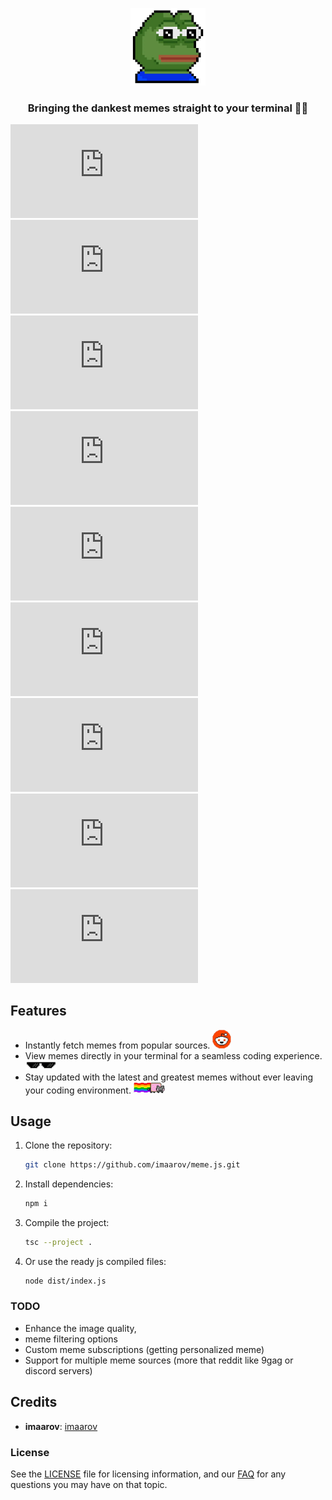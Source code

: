 <p align="center">
  <a href="#"><img src="./img/pepe.webp" width="120" alt="meme.js Logo" /></a>
</p>
<h3 align="center">Bringing the dankest memes straight to your terminal 🤖🔥</h3>

[![GitHub stars](https://img.shields.io/github/stars/imaarov/meme.js?style=social)](https://github.com/imaarov/meme.js/stargazers) [![License](https://img.shields.io/github/license/imaarov/meme.js?style=flat-square&color=blue)](https://github.com/imaarov/meme.js/blob/main/LICENSE) [![Contributors](https://img.shields.io/github/contributors/imaarov/meme.js?style=flat-square&color=green)](https://github.com/imaarov/meme.js/graphs/contributors) [![Last Commit](https://img.shields.io/github/last-commit/imaarov/meme.js?style=flat-square&color=orange)](https://github.com/imaarov/meme.js/commits/main)  [![GitHub issues](https://img.shields.io/github/issues/imaarov/meme.js?style=flat-square&color=red)](https://github.com/imaarov/meme.js/issues)
[![GitHub pull requests](https://img.shields.io/github/issues-pr/imaarov/meme.js?style=flat-square&color=purple)](https://github.com/imaarov/meme.js/pulls)
[![GitHub forks](https://img.shields.io/github/forks/imaarov/meme.js?style=flat-square&color=yellow)](https://github.com/imaarov/meme.js/network/members)
[![GitHub watchers](https://img.shields.io/github/watchers/imaarov/meme.js?style=flat-square&color=lightblue)](https://github.com/imaarov/meme.js/watchers)
[![GitHub release](https://img.shields.io/github/release/imaarov/meme.js?style=flat-square&color=darkblue)](https://github.com/imaarov/meme.js/releases)


## Features 
- Instantly fetch memes from popular sources.  <img src="img/r.png" alt="Icon" width="30"/>
- View memes directly in your terminal for a seamless coding experience. <img src="img/sung.png" alt="Icon" width="50" />
- Stay updated with the latest and greatest memes without ever leaving your coding environment. <img src="img/nyan-cat.png" alt="Icon" width="50" />

## Usage
1. Clone the repository:
   ```bash
   git clone https://github.com/imaarov/meme.js.git
   ```
2. Install dependencies:
   ```bash
   npm i
   ```
3. Compile the project:
    ```bash
   tsc --project . 
   ```
4. Or use the ready js compiled files:
    ```bash
   node dist/index.js 
   ```

### TODO
- Enhance the image quality,
- meme filtering options
- Custom meme subscriptions (getting personalized meme)
- Support for multiple meme sources (more that reddit like 9gag or discord servers)

## Credits

- **imaarov**: [imaarov](https://github.com/imaarov)

### License

See the [LICENSE](#) file for licensing information, and our [FAQ](#) for any questions you may have on that topic.

